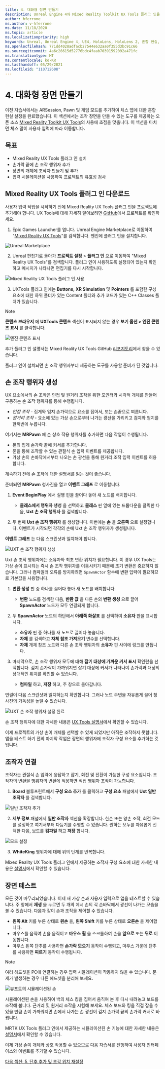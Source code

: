 ```yaml
---
title: 4. 대화형 장면 만들기
description: Unreal Engine 4와 Mixed Reality Toolkit UX Tools 플러그 인을 사용하여 체스 앱을 만드는 자습서 시리즈 4/6부
author: hferrone
ms.author: v-hferrone
ms.date: 11/18/2020
ms.topic: article
ms.localizationpriority: high
keywords: Unreal, Unreal Engine 4, UE4, HoloLens, HoloLens 2, 혼합 현실, 자습서, 시작, mrtk, uxt, UX Tools, 설명서, 혼합 현실 헤드셋, windows mixed reality 헤드셋, 가상 현실 헤드셋
ms.openlocfilehash: 771dd4028adfacb27544e632aa0f355d3bc91c66
ms.sourcegitcommit: 4a6c26615d52776bdc4faab70391592092a471fc
ms.translationtype: HT
ms.contentlocale: ko-KR
ms.lasthandoff: 05/29/2021
ms.locfileid: "110712608"
---
```

# <a name="4-making-your-scene-interactive"></a>4. 대화형 장면 만들기

이전 자습서에서는 ARSession, Pawn 및 게임 모드를 추가하여 체스 앱에 대한 혼합 현실 설정을 완료했습니다. 이 섹션에서는 조작 장면을 만들 수 있는 도구를 제공하는 오픈 소스 [Mixed Reality Toolkit UX Tools](https://github.com/microsoft/MixedReality-UXTools-Unreal)의 사용에 초점을 맞춥니다. 이 섹션을 마치면 체스 말이 사용자 입력에 따라 이동합니다.

## <a name="objectives"></a>목표

* Mixed Reality UX Tools 플러그 인 설치
* 손가락 끝에 손 조작 행위자 추가
* 장면의 개체에 조작자 만들기 및 추가
* 입력 시뮬레이션을 사용하여 프로젝트의 유효성 검사

## <a name="downloading-the-mixed-reality-ux-tools-plugin"></a>Mixed Reality UX Tools 플러그 인 다운로드
사용자 입력 작업을 시작하기 전에 Mixed Reality UX Tools 플러그 인을 프로젝트에 추가해야 합니다. UX Tools에 대해 자세히 알아보려면 [GitHub](https://aka.ms/uxt-unreal)에서 프로젝트를 확인하세요.

1. Epic Games Launcher를 엽니다. Unreal Engine Marketplace로 이동하여 "[Mixed Reality UX Tools](https://www.unrealengine.com/marketplace/en-US/product/mixed-reality-ux-tools)"를 검색합니다. 엔진에 플러그 인을 설치합니다.

![Unreal Marketplace](images/unreal-uxt/2-uxt-plugin.PNG)

2. Unreal 편집기로 돌아가 **프로젝트 설정** > **플러그 인** 으로 이동하여 "Mixed Reality UX Tools"를 검색합니다. 플러그 인이 사용하도록 설정되어 있는지 확인하고 메시지가 나타나면 편집기를 다시 시작합니다.

![Mixed Reality UX Tools 플러그 인 사용](images/unreal-uxt/2-enable-uxt.PNG)

3.  UXTools 플러그 인에는 **Buttons**, **XR Simulation** 및 **Pointers** 를 포함한 구성 요소에 대한 하위 폴더가 있는 Content 폴더와 추가 코드가 있는 C++ Classes 폴더가 있습니다.  

> [!NOTE]
> **콘텐츠 브라우저** 에 **UXTools 콘텐츠** 섹션이 표시되지 않는 경우 **보기 옵션 > 엔진 콘텐츠 표시** 를 클릭합니다.

![엔진 콘텐츠 표시](images/unreal-uxt/4-showenginecontent.PNG)

추가 플러그 인 설명서는 Mixed Reality UX Tools GitHub [리포지토리](https://aka.ms/uxt-unreal)에서 찾을 수 있습니다.

플러그 인이 설치되면 손 조작 행위자부터 제공하는 도구를 사용할 준비가 된 것입니다.

## <a name="spawning-hand-interaction-actors"></a>손 조작 행위자 생성

UX 요소에서의 손 조작은 인접 및 원거리 조작을 위한 포인터와 시각적 개체를 만들어 구동하는 손 조작 행위자를 통해 수행됩니다.
- *인접 조작* - 집게와 엄지 손가락으로 요소를 집어서, 또는 손끝으로 찌릅니다.
- *원거리 조작* - 요소에 있는 가상 손으로부터 나가는 광선을 가리키고 검지와 엄지를 한꺼번에 누릅니다.

여기서는 **MRPawn** 에 손 상호 작용 행위자를 추가하면 다음 작업이 수행됩니다.
- 폰의 집게 손가락 끝에 커서를 추가합니다.
- 폰을 통해 조작할 수 있는 관절식 손 입력 이벤트를 제공합니다.
- 가상 손의 손바닥에서부터 나오는 손 광선을 통해 원거리 조작 입력 이벤트를 허용합니다.

계속하기 전에 손 조작에 대한 [설명서](https://microsoft.github.io/MixedReality-UXTools-Unreal/Docs/HandInteraction.html)를 읽는 것이 좋습니다.

준비되면 **MRPawn** 청사진을 열고 **이벤트 그래프** 로 이동합니다.

1. **Event BeginPlay** 에서 실행 핀을 끌어다 놓아 새 노드를 배치합니다.
    * **클래스에서 행위자 생성** 을 선택하고 **클래스** 핀 옆에 있는 드롭다운을 클릭한 다음, **Uxt 손 조작 행위자** 를 검색합니다.  

2. 두 번째 **Uxt 손 조작 행위자** 를 생성합니다. 이번에는 **손** 을 **오른쪽** 으로 설정합니다. 이벤트가 시작되면 각각의 손에 Uxt 손 조작 행위자가 생성됩니다.

**이벤트 그래프** 는 다음 스크린샷과 일치해야 합니다.

![UXT 손 조작 행위자 생성](images/unreal-uxt/4-spawnactor.PNG)

Uxt 손 조작 행위자에는 소유자와 최초 변환 위치가 필요합니다. 이 경우 UX Tools는 가상 손이 표시되는 즉시 손 조작 행위자를 이동시키기 때문에 초기 변환은 중요하지 않습니다. 그러나 컴파일러 오류를 방지하려면 `SpawnActor` 함수에 변환 입력이 필요하므로 기본값을 사용합니다.

1. **변환 생성** 핀 중 하나를 끌어다 놓아 새 노드를 배치합니다.
    * **변환** 노드를 검색한 다음, **반환 값** 을 다른 손의 **변환 생성** 으로 끌어 **SpawnActor** 노드가 모두 연결되게 합니다.

2.  두 **SpawnActor** 노드의 하단에서 **아래쪽 화살표** 를 선택하여 **소유자** 핀을 표시합니다.    
    * **소유자** 핀 중 하나를 새 노드로 끌어다 놓습니다.
    * **자체** 를 검색하고 **자체 참조 가져오기** 변수를 선택합니다.
    * **자체** 개체 참조 노드와 다른 손 조작 행위자의 **소유자** 핀 사이에 링크를 만듭니다.
3. 마지막으로, 손 조작 행위자 모두에 대해 **잡기 대상에 가까운 커서 표시** 확인란을 선택합니다. 검지 손가락이 가까워지면 잡기 대상에 커서가 나타나야 손가락과 대상의 상대적인 위치를 확인할 수 있습니다.
    * **컴파일** 하고, **저장** 하고, 주 창으로 돌아갑니다.

연결이 다음 스크린샷과 일치하는지 확인합니다. 그러나 노드 주변을 자유롭게 끌어 청사진의 가독성을 높일 수 있습니다.

![UXT 손 조작 행위자 설정 완료](images/unreal-uxt/4-fingerptrs.PNG)

손 조작 행위자에 대한 자세한 내용은 [UX Tools 설명서](https://microsoft.github.io/MixedReality-UXTools-Unreal/Docs/HandInteraction.html)에서 확인할 수 있습니다.

이제 프로젝트의 가상 손이 개체를 선택할 수 있게 되었지만 아직은 조작하지 못합니다. 앱을 테스트 하기 전의 마지막 작업은 장면의 행위자에 조작자 구성 요소를 추가하는 것입니다.

## <a name="attaching-manipulators"></a>조작자 연결

조작자는 관절식 손 입력에 응답하고 잡기, 회전 및 전환이 가능한 구성 요소입니다. 조작자의 변환을 행위자의 변환에 적용하면 직접 행위자 조작이 가능합니다.

1. **Board** 블루프린트에서 **구성 요소 추가** 를 클릭하고 **구성 요소** 패널에서 **Uxt 일반 조작자** 를 검색합니다.

![일반 조작자 추가](images/unreal-uxt/4-addmanip.PNG)

2. **세부 정보** 패널에서 **일반 조작자** 섹션을 확장합니다. 한손 또는 양손 조작, 회전 모드를 설정하고 여기서부터 다듬기를 수행할 수 있습니다. 원하는 모두를 자유롭게 선택한 다음, 보드를 **컴파일** 하고 **저장** 합니다.

![모드 설정](images/unreal-uxt/4-setrotmode.PNG)

3. **WhiteKing** 행위자에 대해 위의 단계를 반복합니다.

Mixed Reality UX Tools 플러그 인에서 제공하는 조작자 구성 요소에 대한 자세한 내용은 [설명서](https://microsoft.github.io/MixedReality-UXTools-Unreal/Docs/Manipulator.html)에서 확인할 수 있습니다.

## <a name="testing-the-scene"></a>장면 테스트

모든 것이 마무리되었습니다. 이제 새 가상 손과 사용자 입력으로 앱을 테스트할 수 있습니다. 주 창에서 **재생** 을 누르면 두 개의 메시 손의 각 손바닥에서 광선이 나가는 모습을 볼 수 있습니다. 다음과 같이 손과 조작을 제어할 수 있습니다.
- **왼쪽 Alt** 키를 누른 상태로 **왼손** 을, **왼쪽 Shift** 키를 누른 상태로 **오른손** 을 제어합니다.
- 마우스를 움직여 손을 움직이고 **마우스 휠** 을 스크롤하여 손을 **앞으로** 또는 **뒤로** 이동합니다.
- 마우스 왼쪽 단추를 사용하면 **손가락 모으기** 동작이 수행되고, 마우스 가운데 단추를 사용하면 **찌르기** 동작이 수행됩니다.

> [!NOTE]
> 여러 헤드셋을 PC에 연결하는 경우 입력 시뮬레이션이 작동하지 않을 수 있습니다. 문제가 발생하는 경우 다른 헤드셋을 분리해 보세요.

![뷰포트의 시뮬레이션된 손](images/unreal-uxt/4-handsim.PNG)

시뮬레이션된 손을 사용하여 백의 체스 킹을 집어서 움직여 본 후 다시 내려놓고 보드를 조작해 봅니다. 근거리 및 원거리 조작을 시험해 보세요. 체스 보드와 킹을 직접 잡을 수 있을 만큼 손이 가까워지면 손에서 나가는 손 광선이 검지 손가락 끝의 손가락 커서로 바뀝니다.

MRTK UX Tools 플러그 인에서 제공하는 시뮬레이션된 손 기능에 대한 자세한 내용은 [설명서](https://microsoft.github.io/MixedReality-UXTools-Unreal/Docs/InputSimulation.html)에서 확인할 수 있습니다.

이제 가상 손이 개체와 상호 작용할 수 있으므로 다음 자습서를 진행하여 사용자 인터페이스와 이벤트를 추가할 수 있습니다.

[다음 섹션: 5. 단추 추가 및 조각 위치 재설정](unreal-uxt-ch5.md)
